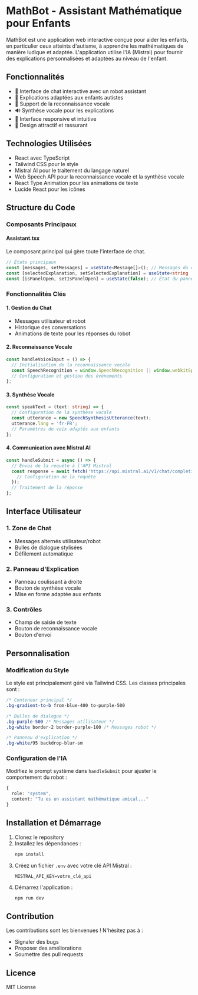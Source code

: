# MathBot - Assistant Mathématique pour Enfants

MathBot est une application web interactive conçue pour aider les enfants, en particulier ceux atteints d'autisme, à apprendre les mathématiques de manière ludique et adaptée. L'application utilise l'IA (Mistral) pour fournir des explications personnalisées et adaptées au niveau de l'enfant.

## Fonctionnalités

- 🤖 Interface de chat interactive avec un robot assistant
- 🎯 Explications adaptées aux enfants autistes
- 🎤 Support de la reconnaissance vocale
- 🔊 Synthèse vocale pour les explications
- 📱 Interface responsive et intuitive
- 🎨 Design attractif et rassurant

## Technologies Utilisées

- React avec TypeScript
- Tailwind CSS pour le style
- Mistral AI pour le traitement du langage naturel
- Web Speech API pour la reconnaissance vocale et la synthèse vocale
- React Type Animation pour les animations de texte
- Lucide React pour les icônes

## Structure du Code

### Composants Principaux

#### Assistant.tsx
Le composant principal qui gère toute l'interface de chat.

```typescript
// États principaux
const [messages, setMessages] = useState<Message[]>(); // Messages du chat
const [selectedExplanation, setSelectedExplanation] = useState<string | null>(); // Explication active
const [isPanelOpen, setIsPanelOpen] = useState(false); // État du panneau d'explication
```

### Fonctionnalités Clés

#### 1. Gestion du Chat
- Messages utilisateur et robot
- Historique des conversations
- Animations de texte pour les réponses du robot

#### 2. Reconnaissance Vocale
```typescript
const handleVoiceInput = () => {
  // Initialisation de la reconnaissance vocale
  const SpeechRecognition = window.SpeechRecognition || window.webkitSpeechRecognition;
  // Configuration et gestion des événements
};
```

#### 3. Synthèse Vocale
```typescript
const speakText = (text: string) => {
  // Configuration de la synthèse vocale
  const utterance = new SpeechSynthesisUtterance(text);
  utterance.lang = 'fr-FR';
  // Paramètres de voix adaptés aux enfants
};
```

#### 4. Communication avec Mistral AI
```typescript
const handleSubmit = async () => {
  // Envoi de la requête à l'API Mistral
  const response = await fetch('https://api.mistral.ai/v1/chat/completions', {
    // Configuration de la requête
  });
  // Traitement de la réponse
};
```

## Interface Utilisateur

### 1. Zone de Chat
- Messages alternés utilisateur/robot
- Bulles de dialogue stylisées
- Défilement automatique

### 2. Panneau d'Explication
- Panneau coulissant à droite
- Bouton de synthèse vocale
- Mise en forme adaptée aux enfants

### 3. Contrôles
- Champ de saisie de texte
- Bouton de reconnaissance vocale
- Bouton d'envoi

## Personnalisation

### Modification du Style
Le style est principalement géré via Tailwind CSS. Les classes principales sont :

```css
/* Conteneur principal */
.bg-gradient-to-b from-blue-400 to-purple-500

/* Bulles de dialogue */
.bg-purple-500 /* Messages utilisateur */
.bg-white border-2 border-purple-100 /* Messages robot */

/* Panneau d'explication */
.bg-white/95 backdrop-blur-sm
```

### Configuration de l'IA
Modifiez le prompt système dans `handleSubmit` pour ajuster le comportement du robot :

```typescript
{
  role: "system",
  content: "Tu es un assistant mathématique amical..."
}
```

## Installation et Démarrage

1. Clonez le repository
2. Installez les dépendances :
   ```bash
   npm install
   ```
3. Créez un fichier `.env` avec votre clé API Mistral :
   ```
   MISTRAL_API_KEY=votre_clé_api
   ```
4. Démarrez l'application :
   ```bash
   npm run dev
   ```

## Contribution

Les contributions sont les bienvenues ! N'hésitez pas à :
- Signaler des bugs
- Proposer des améliorations
- Soumettre des pull requests

## Licence

MIT License
